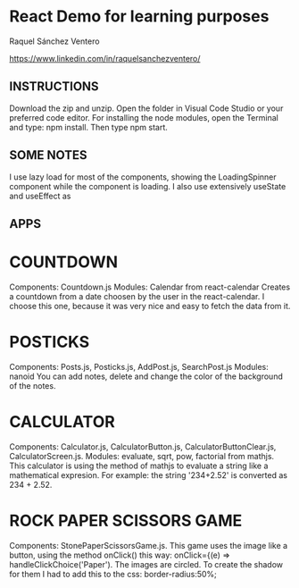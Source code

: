 # React Demo for learning purposes

Raquel Sánchez Ventero

https://www.linkedin.com/in/raquelsanchezventero/

## INSTRUCTIONS

Download the zip and unzip. Open the folder in Visual Code Studio or your preferred code editor.
For installing the node modules, open the Terminal and type: npm install.
Then type npm start.

## SOME NOTES
I use lazy load for most of the components, showing the LoadingSpinner component while the component is loading.
I also use extensively useState and useEffect as

## APPS

# COUNTDOWN
Components: Countdown.js
Modules: Calendar from react-calendar
Creates a countdown from a date choosen by the user in the react-calendar.
I choose this one, because it was very nice and easy to fetch the data from it.

# POSTICKS
Components: Posts.js, Posticks.js, AddPost.js, SearchPost.js 
Modules: nanoid
You can add notes, delete and change the color of the background of the notes.

# CALCULATOR
Components: Calculator.js, CalculatorButton.js, CalculatorButtonClear.js, CalculatorScreen.js.
Modules: evaluate, sqrt, pow, factorial from mathjs.
This calculator is using the method of mathjs to evaluate a string like a mathematical expresion.
For example: the string '234+2.52' is converted as 234 + 2.52.

# ROCK PAPER SCISSORS GAME
Components: StonePaperScissorsGame.js.
This game uses the image like a button, using the method onClick() this way:
onClick={(e) => handleClickChoice('Paper').
The images are circled. To create the shadow for them I had to add this to the css:
border-radius:50%;


